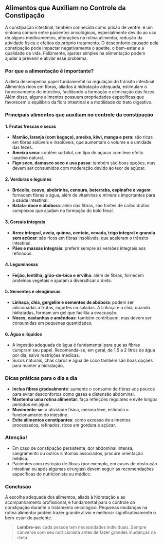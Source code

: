 
## Alimentos que Auxiliam no Controle da Constipação

A constipação intestinal, também conhecida como prisão de ventre, é um sintoma comum entre pacientes oncológicos, especialmente devido ao uso de alguns medicamentos, alterações na rotina alimentar, redução da atividade física e efeitos do próprio tratamento. O desconforto causado pela constipação pode impactar negativamente o apetite, o bem-estar e a qualidade de vida. Felizmente, ajustes simples na alimentação podem ajudar a prevenir e aliviar esse problema.

### Por que a alimentação é importante?

A dieta desempenha papel fundamental na regulação do trânsito intestinal. Alimentos ricos em fibras, aliados à hidratação adequada, estimulam o funcionamento do intestino, facilitando a formação e eliminação das fezes. Além disso, alguns alimentos possuem propriedades específicas que favorecem o equilíbrio da flora intestinal e a motilidade do trato digestivo.

### Principais alimentos que auxiliam no controle da constipação

#### 1. **Frutas frescas e secas**
- **Mamão, laranja (com bagaço), ameixa, kiwi, manga e pera**: são ricas em fibras solúveis e insolúveis, que aumentam o volume e a umidade das fezes.
- **Ameixa seca**: contém sorbitol, um tipo de açúcar com leve efeito laxativo natural.
- **Figo seco, damasco seco e uva passa**: também são boas opções, mas devem ser consumidos com moderação devido ao teor de açúcar.

#### 2. **Verduras e legumes**
- **Brócolis, couve, abobrinha, cenoura, beterraba, espinafre e vagem**: fornecem fibras e água, além de vitaminas e minerais importantes para a saúde intestinal.
- **Batata-doce e abóbora**: além das fibras, são fontes de carboidratos complexos que ajudam na formação do bolo fecal.

#### 3. **Cereais integrais**
- **Arroz integral, aveia, quinoa, centeio, cevada, trigo integral e granola sem açúcar**: são ricos em fibras insolúveis, que aceleram o trânsito intestinal.
- **Pães e massas integrais**: preferir sempre as versões integrais aos refinados.

#### 4. **Leguminosas**
- **Feijão, lentilha, grão-de-bico e ervilha**: além de fibras, fornecem proteínas vegetais e ajudam a diversificar a dieta.

#### 5. **Sementes e oleaginosas**
- **Linhaça, chia, gergelim e sementes de abóbora**: podem ser adicionadas a frutas, iogurtes ou saladas. A linhaça e a chia, quando hidratadas, formam um gel que facilita a evacuação.
- **Nozes, castanhas e amêndoas**: também contribuem, mas devem ser consumidas em pequenas quantidades.

#### 6. **Água e líquidos**
- A ingestão adequada de água é fundamental para que as fibras cumpram seu papel. Recomenda-se, em geral, de 1,5 a 2 litros de água por dia, salvo restrições médicas.
- Sucos naturais, chás claros e água de coco também são boas opções para manter a hidratação.

### Dicas práticas para o dia a dia

- **Inclua fibras gradualmente**: aumente o consumo de fibras aos poucos para evitar desconfortos como gases e distensão abdominal.
- **Mantenha uma rotina alimentar**: faça refeições regulares e evite longos períodos em jejum.
- **Movimente-se**: a atividade física, mesmo leve, estimula o funcionamento do intestino.
- **Evite alimentos constipantes**: como excesso de alimentos processados, refinados, ricos em gordura e açúcar.

### Atenção!

- Em caso de constipação persistente, dor abdominal intensa, sangramento ou outros sintomas associados, procure orientação médica.
- Pacientes com restrição de fibras (por exemplo, em casos de obstrução intestinal ou após algumas cirurgias) devem seguir as recomendações específicas do nutricionista ou médico.

### Conclusão

A escolha adequada dos alimentos, aliada à hidratação e ao acompanhamento profissional, é fundamental para o controle da constipação durante o tratamento oncológico. Pequenas mudanças na rotina alimentar podem trazer grande alívio e melhorar significativamente o bem-estar do paciente.

> **Lembre-se:** cada pessoa tem necessidades individuais. Sempre converse com seu nutricionista antes de fazer grandes mudanças na dieta.
```
